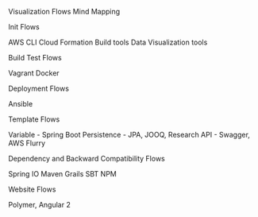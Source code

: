 Visualization Flows 
Mind Mapping 


Init Flows 

AWS CLI 
Cloud Formation 
Build tools 
Data Visualization tools 


Build Test Flows 

Vagrant 
Docker 


Deployment Flows 

Ansible 


Template Flows 

Variable - Spring Boot 
Persistence - JPA, JOOQ, Research 
API - Swagger, AWS Flurry 

Dependency and Backward Compatibility Flows 

Spring IO 
Maven 
Grails 
SBT 
NPM 


Website Flows 

Polymer, Angular 2 
